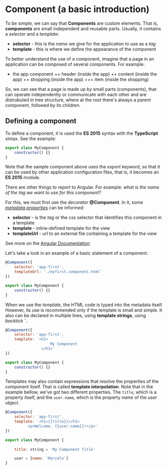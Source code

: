 # Component (a basic introduction)

To be simple, we can say that **Components** are custom elements. That is, **components** are small independent and reusable parts.
Usually, it contains a *selector* and a *template*:

+ **selector** - this is the *name* we give for the application to use as a *tag*
+ **template** - this is where we define the appearance of the component

To better understand the use of a component, imagine that a page in an application can be composed of several components. For example: 

+ the app component
++ header (inside the app)
++ content (inside the app)
++ shopping (inside the app)
+++ item (inside the shopping)

So, we can see that a page is made up by small parts (components), that can operate independently or communicate with each other and are distrubuted in tree structure, where at the root there's always a parent component, followed by its children.

## Defining a component

To define a component, it is used the **ES 2015** syntax with the **TypeScript** sintax. See the example:

```javascript
export class MyComponent {
	constructor() {}
}
```
Note that the sample component above uses the *export* keyword, so that it can be used by other application configuration files, that is, it becomes an **ES 2015** module.

There are other things to report to Angular. For example: *what is the name of the tag we want to use for this component?*

For this, we must first use the *decorator* **@Component**. In it, some *[metadata properties](https://angular.io/api/core/Component)* can be informed:

+ **selector** - is the *tag* or the css selector that identifies this component in a template
+ **template** - inline-defined template for the view
+ **templateUrl** - url to an external file containing a template for the view

See more on the [Angular Documentation](https://angular.io/api/core/Component)

Let's take a look in an example of a basic statement of a component:

```javascript
@Component({
	selector: 'app-first',
	templateUrl: './myfirst.component.html'
})

export class MyComponent {
	constructor() {}
}
```

When we use the *template*, the HTML code is typed into the metadata itself. However, its use is recommended only if the template is small and simple. It also can be declared in multiple lines, using **template strings**, using *backtick* **`**.

```javascript
@Component({
	selector: 'app-first',
	template: `<h1>
                    My Component
                </h1>`
})

export class MyComponent {
	constructor() {}
}
```

Templates may also contain expressions that resolve the properties of the component itself. That is called **template interpolation**. Note that in the example bellow, we've got two different properties. The `title`, which is a property itself, and the `user.name`, which is the property *name* of the *user* object.
 
```javascript
@Component({
	selector: 'app-first',
	template: `<h1>{{title}}</h1>
		  <p>Welcome, {{user.name}}!</p>`
})

export class MyComponent {
	
	title: string = 'My Component Title'

	user = {name: 'Marcelo'}
}
```

